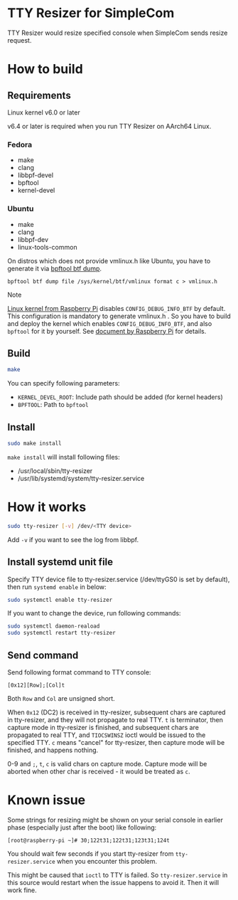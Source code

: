 TTY Resizer for SimpleCom
===

TTY Resizer would resize specified console when SimpleCom sends resize request.

# How to build

## Requirements

Linux kernel v6.0 or later

v6.4 or later is required when you run TTY Resizer on AArch64 Linux.

### Fedora

* make
* clang
* libbpf-devel
* bpftool
* kernel-devel

### Ubuntu

* make
* clang
* libbpf-dev
* linux-tools-common

On distros which does not provide vmlinux.h like Ubuntu, you have to generate it via [bpftool btf dump](https://manpages.ubuntu.com/manpages/focal/man8/bpftool-btf.8.html).

```
bpftool btf dump file /sys/kernel/btf/vmlinux format c > vmlinux.h
```

> [!NOTE]
> [Linux kernel from Raspberry Pi](https://github.com/raspberrypi/linux) disables `CONFIG_DEBUG_INFO_BTF` by default. This configuration is mandatory to generate vmlinux.h . So you have to build and deploy the kernel which enables `CONFIG_DEBUG_INFO_BTF`, and also `bpftool` for it by yourself. See [document by Raspberry Pi](https://www.raspberrypi.com/documentation/computers/linux_kernel.html) for details.

## Build

```bash
make
```

You can specify following parameters:

* `KERNEL_DEVEL_ROOT`: Include path should be added (for kernel headers)
* `BPFTOOL`: Path to `bpftool`

## Install

```bash
sudo make install
```

`make install` will install following files:

* /usr/local/sbin/tty-resizer
* /usr/lib/systemd/system/tty-resizer.service

# How it works

```bash
sudo tty-resizer [-v] /dev/<TTY device>
```

Add `-v` if you want to see the log from libbpf.

## Install systemd unit file

Specify TTY device file to tty-resizer.service (/dev/ttyGS0 is set by default), then run `systemd enable` in below:

```bash
sudo systemctl enable tty-resizer
```

If you want to change the device, run following commands:

```bash
sudo systemctl daemon-reaload
sudo systemctl restart tty-resizer
```

## Send command

Send following format command to TTY console:

```
[0x12][Row];[Col]t
```

Both `Row` and `Col` are unsigned short.

When `0x12` (DC2) is received in tty-resizer, subsequent chars are captured in tty-resizer, and they will not propagate to real TTY. `t` is terminator, then capture mode in tty-resizer is finished, and subsequent chars are propagated to real TTY, and `TIOCSWINSZ` ioctl would be issued to the specified TTY. `c` means "cancel" for tty-resizer, then capture mode will be finished, and happens nothing.

0-9 and `;`, `t`, `c` is valid chars on capture mode. Capture mode will be aborted when other char is received - it would be treated as `c`.

# Known issue

Some strings for resizing might be shown on your serial console in earlier phase (especially just after the boot) like following:

```
[root@raspberry-pi ~]# 30;122t31;122t31;123t31;124t
```

You should wait few seconds if you start tty-resizer from `tty-resizer.service` when you encounter this problem.

This might be caused that `ioctl` to TTY is failed. So `tty-resizer.service` in this source would restart when the issue happens to avoid it. Then it will work fine.
